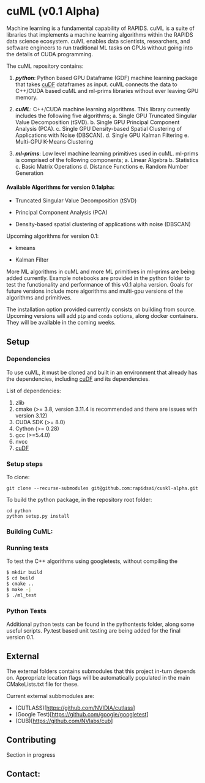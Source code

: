 # cuML (v0.1 Alpha)

Machine learning is a fundamental capability of RAPIDS. cuML is a suite of libraries that implements a machine learning algorithms within the RAPIDS data science ecosystem. cuML enables data scientists, researchers, and software engineers to run traditional ML tasks on  GPUs without going into the details of CUDA programming.

The cuML repository contains:

1. ***python***: Python based GPU Dataframe (GDF) machine learning package that takes [cuDF](https://github.com/rapidsai/cudf-alpha) dataframes as input. cuML connects the data to C++/CUDA based cuML and ml-prims libraries without ever leaving GPU memory.

2. ***cuML***: C++/CUDA machine learning algorithms. This library currently includes the following five algorithms;
   a. Single GPU Truncated Singular Value Decomposition (tSVD).
   b. Single GPU Principal Component Analysis (PCA).
   c. Single GPU Density-based Spatial Clustering of Applications with Noise (DBSCAN).
   d. Single GPU Kalman Filtering
   e. Multi-GPU K-Means Clustering

3. ***ml-prims***: Low level machine learning primitives used in cuML. ml-prims is comprised of the following components;
   a. Linear Algebra
   b. Statistics
   c. Basic Matrix Operations
   d. Distance Functions
   e. Random Number Generation

#### Available Algorithms for version 0.1alpha:

- Truncated Singular Value Decomposition (tSVD)

- Principal Component Analysis (PCA)

- Density-based spatial clustering of applications with noise (DBSCAN)

Upcoming algorithms for version 0.1:

- kmeans

- Kalman Filter

More ML algorithms in cuML and more ML primitives in ml-prims are being added currently. Example notebooks are provided in the python folder to test the functionality and performance of this v0.1 alpha version. Goals for future versions include more algorithms and  multi-gpu versions of the algorithms and primitives.

The installation option provided currently consists on building from source. Upcoming versions will add `pip` and `conda` options, along docker containers. They will be available in the coming weeks.


## Setup

### Dependencies

To use cuML, it must be cloned and built in an environment that already has the dependencies, including [cuDF](https://github.com/rapidsai/cudf-alpha) and its dependencies.

List of dependencies:

1. zlib
2. cmake (>= 3.8, version 3.11.4 is recommended and there are issues with version 3.12)
3. CUDA SDK (>= 8.0)
4. Cython (>= 0.28)
5. gcc (>=5.4.0)
6. nvcc
7. [cuDF](https://github.com/gpuopenanalytics/pygdf)

### Setup steps

To clone:

```
git clone --recurse-submodules git@github.com:rapidsai/cuskl-alpha.git
```

To build the python package, in the repository root folder:

```
cd python
python setup.py install
```

### Building CuML:

### Running tests

To test the C++ algorithms using googletests, without compiling the

```bash
$ mkdir build
$ cd build
$ cmake ..
$ make -j
$ ./ml_test
```

### Python Tests

Additional python tests can be found in the pythontests folder, along some useful scripts. Py.test based unit testing are being added for the final version 0.1.

## External

The external folders contains submodules that this project in-turn depends on. Appropriate location flags
will be automatically populated in the main CMakeLists.txt file for these.

Current external subbmodules are:

- (CUTLASS)[https://github.com/NVIDIA/cutlass]
- (Google Test)[https://github.com/google/googletest]
- (CUB)[https://github.com/NVlabs/cub]


## Contributing

Section in progress


## Contact:


